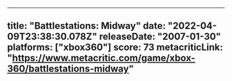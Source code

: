
---
title: "Battlestations: Midway"
date: "2022-04-09T23:38:30.078Z"
releaseDate: "2007-01-30"
platforms: ["xbox360"]
score: 73
metacriticLink: "https://www.metacritic.com/game/xbox-360/battlestations-midway"
---
